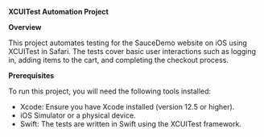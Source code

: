 **XCUITest Automation Project**

**Overview**

This project automates testing for the SauceDemo website on iOS using XCUITest in Safari. The tests cover basic user interactions such as logging in, adding items to the cart, and completing the checkout process.

  

**Prerequisites**

To run this project, you will need the following tools installed:

  

 - Xcode: Ensure you have Xcode installed (version 12.5 or higher).
  - iOS Simulator or a physical device.
   - Swift: The tests are written in Swift using the XCUITest framework.